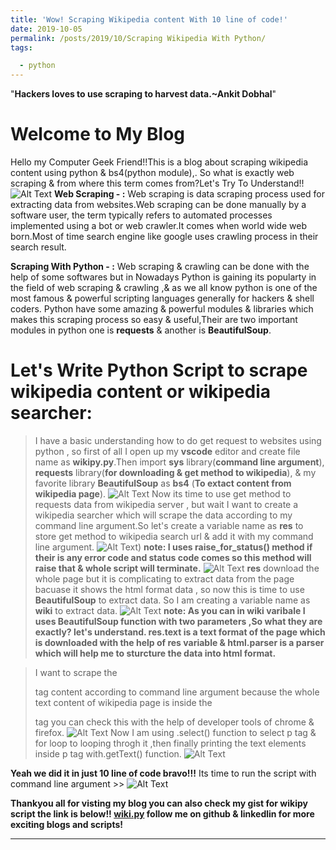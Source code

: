 ```yaml
---
title: 'Wow! Scraping Wikipedia content With 10 line of code!'
date: 2019-10-05
permalink: /posts/2019/10/Scraping Wikipedia With Python/
tags:

  - python
---
```

"**Hackers loves to use scraping to harvest data.~Ankit Dobhal**"

Welcome to My Blog
========
Hello my Computer Geek Friend!!This is a blog about scraping wikipedia content using python & bs4(python module),.
So what is exactly web scraping & from where this term comes from?Let's Try To Understand!!
![Alt Text](https://thepracticaldev.s3.amazonaws.com/i/d0xz6qnhcpb7vztyq09y.jpeg)
**Web Scraping - :**
  Web scraping is data scraping process used for extracting data from websites.Web scraping can be done manually by a software user, the term typically refers to automated processes implemented using a bot or web crawler.It comes when world wide web born.Most of time search engine like google uses crawling process in their search result.
  
**Scraping With Python - :**
Web scraping & crawling can be done with the help of some softwares but in Nowadays Python is gaining its popularty in the field of web scraping & crawling ,& as we all know python is one of the most famous & powerful scripting languages generally for hackers & shell coders.
Python have some amazing & powerful modules & libraries which makes this scraping process so easy & useful,Their are two important modules in python one is **requests** & another is **BeautifulSoup**.

Let's Write Python Script to scrape wikipedia content or wikipedia searcher:
==
> I have a basic understanding how to do get request  to websites using python , so first of all I open up my **vscode** editor and create file name as **wikipy.py**.Then import **sys** library(**command line argument**), **requests** library(**for downloading & get method to wikipedia**), & my favorite library **BeautifulSoup** as **bs4** (**To extact content from wikipedia page**).
                      ![Alt Text](https://thepracticaldev.s3.amazonaws.com/i/wflp6q7l9jvrdwt0yfbp.JPG)
Now its time to use get method to requests data from wikipedia server , but wait  I want to create a wikipedia searcher which will scrape the data according to my command line argument.So let's create a variable name as **res** to store get method to wikipedia search url & add it with my command line argument.
                      ![Alt Text](https://thepracticaldev.s3.amazonaws.com/i/815z46vojx879xkbr51e.JPG)) 
**note: I uses raise_for_status() method if their is any error code and status code comes so this method will raise that & whole script will terminate.**
                      ![Alt Text](https://thepracticaldev.s3.amazonaws.com/i/0lz57c8hrcqtn488yf7a.JPG)
 **res** download the whole page but it is complicating to extract data from the page bacuase it shows the html format data , so now this is time to use **BeautifulSoup** to extract data. So I am creating a variable name as **wiki** to extract data.
                      ![Alt Text](https://thepracticaldev.s3.amazonaws.com/i/w1q8rhinaq6j5cpiczor.JPG)
**note: As you can in wiki varibale I uses BeautifulSoup function with two parameters ,So what they are exactly? let's understand. res.text is a text format of the page which is downloaded with the help of res variable  & html.parser is a parser which will          help me to sturcture the data into html format.**


> I want to scrape the <p> tag content according to command line argument because the whole text content of wikipedia page is inside the  <p> tag you can check this with the help of developer tools of chrome & firefox.
                      ![Alt Text](https://thepracticaldev.s3.amazonaws.com/i/avqkw2464ox3ivqtsqyi.png)
Now I am using .select() function to select p tag & for loop to looping throgh it ,then finally printing the text elements inside p tag with.getText() function.
                      ![Alt Text](https://thepracticaldev.s3.amazonaws.com/i/9w6lk4jrnl9zu7ts5qdx.png)

**Yeah we did it in just 10 line of code bravo!!!**
Its time to run the script with command line argument >>
                     ![Alt Text](https://thepracticaldev.s3.amazonaws.com/i/9nw28k5v7plrk5qocnip.jpg)

**Thankyou all for visting my blog you can also check my gist for wikipy script the link is below!!
[wiki.py](https://gist.github.com/ankitdobhal/cc40a40cccd69bd646aaa06b7a05046e)
follow me on github & linkedlin for more exciting blogs and scripts!** 

------
